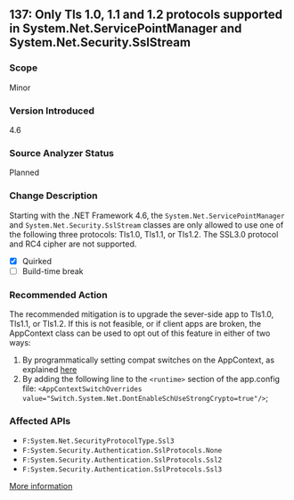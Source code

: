 ## 137: Only Tls 1.0, 1.1 and 1.2 protocols supported in System.Net.ServicePointManager and System.Net.Security.SslStream 

### Scope
Minor

### Version Introduced
4.6

### Source Analyzer Status
Planned

### Change Description
Starting with the .NET Framework 4.6, the `System.Net.ServicePointManager` and `System.Net.Security.SslStream` classes are only allowed to use one of the following three protocols: Tls1.0, Tls1.1, or Tls1.2. The SSL3.0 protocol and RC4 cipher are not supported. 

- [x] Quirked
- [ ] Build-time break

### Recommended Action
The recommended mitigation is to upgrade the sever-side app to Tls1.0, Tls1.1, or Tls1.2. If this is not feasible, or if client apps are broken, the AppContext class can be used to opt out of this feature in either of two ways: 

1. By programmatically setting compat switches on the AppContext, as explained [here](TBD)
2. By adding the following line to the `<runtime>` section of the app.config file: `<AppContextSwitchOverrides value="Switch.System.Net.DontEnableSchUseStrongCrypto=true"/>`;

### Affected APIs
* `F:System.Net.SecurityProtocolType.Ssl3`
* `F:System.Security.Authentication.SslProtocols.None`
* `F:System.Security.Authentication.SslProtocols.Ssl2`
* `F:System.Security.Authentication.SslProtocols.Ssl3`

[More information](https://msdn.microsoft.com/en-us/library/dn833123(v=vs.110).aspx#Net)
